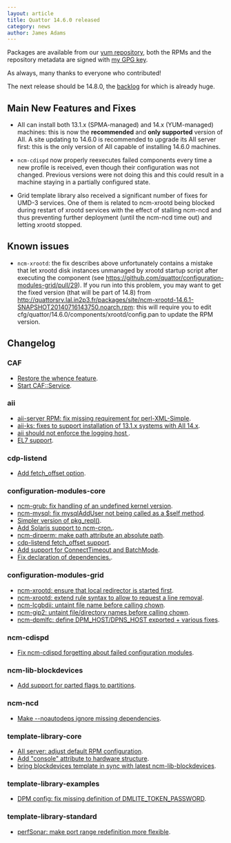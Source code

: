 ```yaml
---
layout: article
title: Quattor 14.6.0 released
category: news
author: James Adams
---
```


Packages are available from our [yum repository](http://yum.quattor.org/14.6.0/), both the RPMs and the repository metadata are signed with [my GPG key](http://yum.quattor.org/GPG/RPM-GPG-KEY-quattor-jrha).

As always, many thanks to everyone who contributed!

The next release should be 14.8.0, the [backlog](http://www.quattor.org/release/) for which is already huge.

Main New Features and Fixes
---------------------------

* AII can install both 13.1.x (SPMA-managed) and 14.x (YUM-managed) machines: this is now the **recommended** and **only supported** version of AII.
A site updating to 14.6.0 is recommended to upgrade its AII server first: this is the only version of AII capable of installing 14.6.0 machines.

* `ncm-cdispd` now properly reexecutes failed components every time a new profile is received, even though their configuration was not changed.
Previous versions were not doing this and this could result in a machine staying in a partially configured state.

* Grid template library also received a significant number of fixes for UMD-3 services. One of them is related to ncm-xrootd being blocked during
restart of xrootd services with the effect of stalling ncm-ncd and thus preventing further deployment (until the ncm-ncd time out) and
letting xrootd stopped.

Known issues
------------

* `ncm-xrootd`: the fix describes above unfortunately contains a mistake that let xrootd disk instances unmanaged by xrootd startup script after
executing the component (see https://github.com/quattor/configuration-modules-grid/pull/29). If you run into this problem, you may want to get the
fixed version (that will be part of 14.8) from http://quattorsrv.lal.in2p3.fr/packages/site/ncm-xrootd-14.6.1-SNAPSHOT20140716143750.noarch.rpm:
this will require you to edit cfg/quattor/14.6.0/components/xrootd/config.pan to update the RPM version.


Changelog
---------

### CAF
* [Restore the whence feature](https://github.com/quattor/CAF/pull/19).
* [Start CAF::Service](https://github.com/quattor/CAF/pull/15).

### aii
* [aii-server RPM: fix missing requirement for perl-XML-Simple](https://github.com/quattor/aii/pull/73).
* [aii-ks: fixes to support installation of 13.1.x systems with AII 14.x](https://github.com/quattor/aii/pull/68).
* [aii should not enforce the logging host ](https://github.com/quattor/aii/pull/71).
* [EL7 support](https://github.com/quattor/aii/pull/60).

### cdp-listend
* [Add fetch_offset option](https://github.com/quattor/cdp-listend/pull/3).

### configuration-modules-core
* [ncm-grub: fix handling of an undefined kernel version](https://github.com/quattor/configuration-modules-core/pull/231).
* [ncm-mysql: fix mysqlAddUser not being called as a $self method](https://github.com/quattor/configuration-modules-core/pull/235).
* [Simpler version of pkg_repl()](https://github.com/quattor/configuration-modules-core/pull/185).
* [Add Solaris support to ncm-cron.](https://github.com/quattor/configuration-modules-core/pull/201).
* [ncm-dirperm: make path attribute an absolute path](https://github.com/quattor/configuration-modules-core/pull/218).
* [cdp-listend fetch_offset support](https://github.com/quattor/configuration-modules-core/pull/220).
* [Add support for ConnectTimeout and BatchMode](https://github.com/quattor/configuration-modules-core/pull/219).
* [Fix declaration of dependencies.](https://github.com/quattor/configuration-modules-core/pull/216).

### configuration-modules-grid
* [ncm-xrootd: ensure that local redirector is started first](https://github.com/quattor/configuration-modules-grid/pull/27).
* [ncm-xrootd: extend rule syntax to allow to request a line removal](https://github.com/quattor/configuration-modules-grid/pull/20).
* [ncm-lcgbdii: untaint file name before calling chown](https://github.com/quattor/configuration-modules-grid/pull/23).
* [ncm-gip2: untaint file/directory names before calling chown](https://github.com/quattor/configuration-modules-grid/pull/22).
* [ncm-dpmlfc: define DPM_HOST/DPNS_HOST exported + various fixes](https://github.com/quattor/configuration-modules-grid/pull/19).

### ncm-cdispd
* [Fix ncm-cdispd forgetting about failed configuration modules](https://github.com/quattor/ncm-cdispd/pull/6).

### ncm-lib-blockdevices
* [Add support for parted flags to partitions](https://github.com/quattor/ncm-lib-blockdevices/pull/31).

### ncm-ncd
* [Make --noautodeps ignore missing dependencies](https://github.com/quattor/ncm-ncd/pull/22).

### template-library-core
* [AII server: adjust default RPM configuration](https://github.com/quattor/template-library-core/pull/52).
* [Add "console" attribute to hardware structure](https://github.com/quattor/template-library-core/pull/42).
* [bring blockdevices template in sync with latest ncm-lib-blockdevices](https://github.com/quattor/template-library-core/pull/49).

### template-library-examples
* [DPM config: fix missing definition of DMLITE_TOKEN_PASSWORD](https://github.com/quattor/template-library-examples/pull/14).

### template-library-standard
* [perfSonar: make port range redefinition more flexible](https://github.com/quattor/template-library-standard/pull/24).
